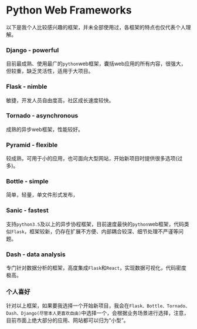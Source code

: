 # Python Web Frameworks
以下是我个人比较感兴趣的框架，并未全部使用过，各框架的特点也仅代表个人理解。

### Django - powerful
目前最成熟、使用最广的`python`web框架，囊括web应用的所有内容，很强大，但较重，缺乏灵活性，适用于大项目。

### Flask - nimble
敏捷，开发人员自由度高，社区成长速度较快。

### Tornado - asynchronous
成熟的异步web框架，性能较好。

### Pyramid - flexible
较成熟，可用于小的应用，也可面向大型网站，开始新项目时提供很多选项(过多)。

### Bottle - simple
简单，轻量，单文件形式发布，

### Sanic - fastest
支持`python3.5`及以上的异步协程框架，目前速度最快的`python`web框架，代码类似`Flask`，框架较新，仍存在扩展不方便、内部耦合较深、细节处理不严谨等问题。

### Dash - data analysis
专门针对数据分析的框架，高度集成`Flask`和`React`，实现数据可视化，代码密度极高。

### 个人喜好
针对以上框架，如果要我选择一个开始新项目，我会在`Flask、Bottle、Tornado、Dash、Django(尽管本人更喜欢自由)`中选择一个，会根据业务场景进行选择，注意，目前市面上绝大部分的应用、网站都可以归为“小型”。